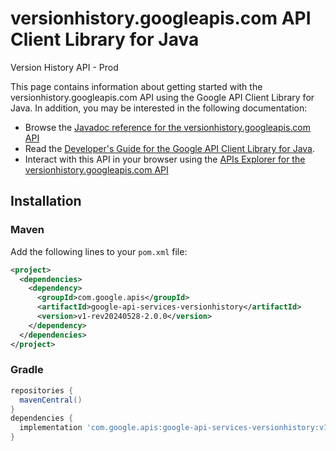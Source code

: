 # versionhistory.googleapis.com API Client Library for Java

Version History API - Prod

This page contains information about getting started with the versionhistory.googleapis.com API
using the Google API Client Library for Java. In addition, you may be interested
in the following documentation:

* Browse the [Javadoc reference for the versionhistory.googleapis.com API][javadoc]
* Read the [Developer's Guide for the Google API Client Library for Java][google-api-client].
* Interact with this API in your browser using the [APIs Explorer for the versionhistory.googleapis.com API][api-explorer]

## Installation

### Maven

Add the following lines to your `pom.xml` file:

```xml
<project>
  <dependencies>
    <dependency>
      <groupId>com.google.apis</groupId>
      <artifactId>google-api-services-versionhistory</artifactId>
      <version>v1-rev20240528-2.0.0</version>
    </dependency>
  </dependencies>
</project>
```

### Gradle

```gradle
repositories {
  mavenCentral()
}
dependencies {
  implementation 'com.google.apis:google-api-services-versionhistory:v1-rev20240528-2.0.0'
}
```

[javadoc]: https://googleapis.dev/java/google-api-services-versionhistory/latest/index.html
[google-api-client]: https://github.com/googleapis/google-api-java-client/
[api-explorer]: https://developers.google.com/apis-explorer/#p/versionhistory/v1/

